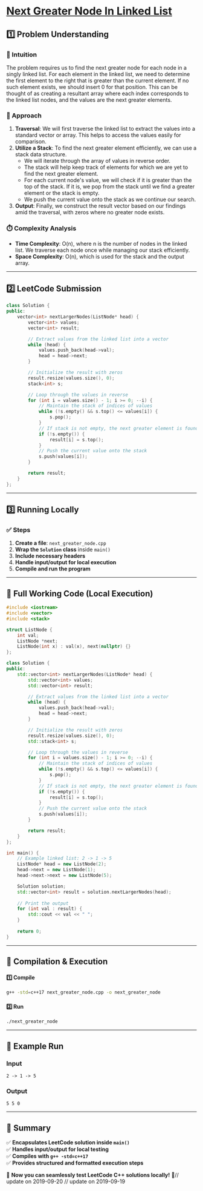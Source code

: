 # **[Next Greater Node In Linked List](https://leetcode.com/problems/next-greater-node-in-linked-list/description/)**  

## **1️⃣ Problem Understanding**  
### **📌 Intuition**  
The problem requires us to find the next greater node for each node in a singly linked list. For each element in the linked list, we need to determine the first element to the right that is greater than the current element. If no such element exists, we should insert 0 for that position. This can be thought of as creating a resultant array where each index corresponds to the linked list nodes, and the values are the next greater elements.

### **🚀 Approach**  
1. **Traversal**: We will first traverse the linked list to extract the values into a standard vector or array. This helps to access the values easily for comparison.
2. **Utilize a Stack**: To find the next greater element efficiently, we can use a stack data structure.
   - We will iterate through the array of values in reverse order.
   - The stack will help keep track of elements for which we are yet to find the next greater element.
   - For each current node's value, we will check if it is greater than the top of the stack. If it is, we pop from the stack until we find a greater element or the stack is empty.
   - We push the current value onto the stack as we continue our search.
3. **Output**: Finally, we construct the result vector based on our findings amid the traversal, with zeros where no greater node exists.

### **⏱️ Complexity Analysis**  
- **Time Complexity**: O(n), where n is the number of nodes in the linked list. We traverse each node once while managing our stack efficiently.
- **Space Complexity**: O(n), which is used for the stack and the output array.

---  

## **2️⃣ LeetCode Submission**  
```cpp
class Solution {
public:
    vector<int> nextLargerNodes(ListNode* head) {
        vector<int> values;
        vector<int> result;

        // Extract values from the linked list into a vector
        while (head) {
            values.push_back(head->val);
            head = head->next;
        }

        // Initialize the result with zeros
        result.resize(values.size(), 0);
        stack<int> s;

        // Loop through the values in reverse
        for (int i = values.size() - 1; i >= 0; --i) {
            // Maintain the stack of indices of values
            while (!s.empty() && s.top() <= values[i]) {
                s.pop();
            }
            // If stack is not empty, the next greater element is found
            if (!s.empty()) {
                result[i] = s.top();
            }
            // Push the current value onto the stack
            s.push(values[i]);
        }

        return result;
    }
};
```  

---  

## **3️⃣ Running Locally**  
### **✅ Steps**  
1. **Create a file**: `next_greater_node.cpp`  
2. **Wrap the `Solution` class** inside `main()`  
3. **Include necessary headers**  
4. **Handle input/output for local execution**  
5. **Compile and run the program**  

---  

## **📝 Full Working Code (Local Execution)**  
```cpp
#include <iostream>
#include <vector>
#include <stack>

struct ListNode {
    int val;
    ListNode *next;
    ListNode(int x) : val(x), next(nullptr) {}
};

class Solution {
public:
    std::vector<int> nextLargerNodes(ListNode* head) {
        std::vector<int> values;
        std::vector<int> result;

        // Extract values from the linked list into a vector
        while (head) {
            values.push_back(head->val);
            head = head->next;
        }

        // Initialize the result with zeros
        result.resize(values.size(), 0);
        std::stack<int> s;

        // Loop through the values in reverse
        for (int i = values.size() - 1; i >= 0; --i) {
            // Maintain the stack of indices of values
            while (!s.empty() && s.top() <= values[i]) {
                s.pop();
            }
            // If stack is not empty, the next greater element is found
            if (!s.empty()) {
                result[i] = s.top();
            }
            // Push the current value onto the stack
            s.push(values[i]);
        }

        return result;
    }
};

int main() {
    // Example linked list: 2 -> 1 -> 5
    ListNode* head = new ListNode(2);
    head->next = new ListNode(1);
    head->next->next = new ListNode(5);

    Solution solution;
    std::vector<int> result = solution.nextLargerNodes(head);
    
    // Print the output
    for (int val : result) {
        std::cout << val << " ";
    }
    
    return 0;
}
```  

---  

## **🔧 Compilation & Execution**  
#### **1️⃣ Compile**  
```bash
g++ -std=c++17 next_greater_node.cpp -o next_greater_node
```  

#### **2️⃣ Run**  
```bash
./next_greater_node
```  

---  

## **🎯 Example Run**  
### **Input**  
```
2 -> 1 -> 5
```  
### **Output**  
```
5 5 0 
```  

---  

## **📌 Summary**  
✅ **Encapsulates LeetCode solution inside `main()`**  
✅ **Handles input/output for local testing**  
✅ **Compiles with `g++ -std=c++17`**  
✅ **Provides structured and formatted execution steps**  

🚀 **Now you can seamlessly test LeetCode C++ solutions locally!** 🚀// update on 2019-09-20
// update on 2019-09-19
